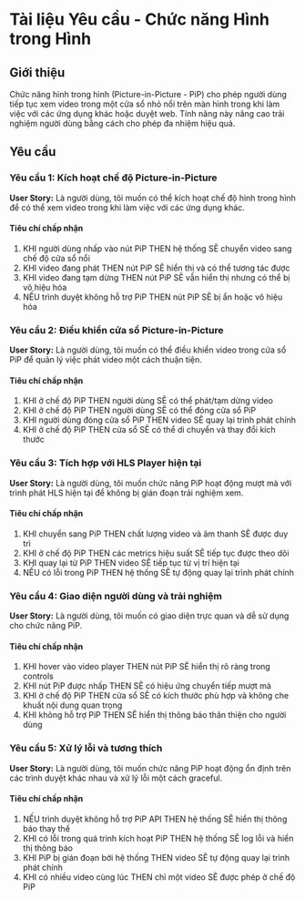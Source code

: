 # Tài liệu Yêu cầu - Chức năng Hình trong Hình

## Giới thiệu

Chức năng hình trong hình (Picture-in-Picture - PiP) cho phép người dùng tiếp tục xem video trong một cửa sổ nhỏ nổi trên màn hình trong khi làm việc với các ứng dụng khác hoặc duyệt web. Tính năng này nâng cao trải nghiệm người dùng bằng cách cho phép đa nhiệm hiệu quả.

## Yêu cầu

### Yêu cầu 1: Kích hoạt chế độ Picture-in-Picture

**User Story:** Là người dùng, tôi muốn có thể kích hoạt chế độ hình trong hình để có thể xem video trong khi làm việc với các ứng dụng khác.

#### Tiêu chí chấp nhận

1. KHI người dùng nhấp vào nút PiP THEN hệ thống SẼ chuyển video sang chế độ cửa sổ nổi
2. KHI video đang phát THEN nút PiP SẼ hiển thị và có thể tương tác được
3. KHI video đang tạm dừng THEN nút PiP SẼ vẫn hiển thị nhưng có thể bị vô hiệu hóa
4. NẾU trình duyệt không hỗ trợ PiP THEN nút PiP SẼ bị ẩn hoặc vô hiệu hóa

### Yêu cầu 2: Điều khiển cửa sổ Picture-in-Picture

**User Story:** Là người dùng, tôi muốn có thể điều khiển video trong cửa sổ PiP để quản lý việc phát video một cách thuận tiện.

#### Tiêu chí chấp nhận

1. KHI ở chế độ PiP THEN người dùng SẼ có thể phát/tạm dừng video
2. KHI ở chế độ PiP THEN người dùng SẼ có thể đóng cửa sổ PiP
3. KHI người dùng đóng cửa sổ PiP THEN video SẼ quay lại trình phát chính
4. KHI ở chế độ PiP THEN cửa sổ SẼ có thể di chuyển và thay đổi kích thước

### Yêu cầu 3: Tích hợp với HLS Player hiện tại

**User Story:** Là người dùng, tôi muốn chức năng PiP hoạt động mượt mà với trình phát HLS hiện tại để không bị gián đoạn trải nghiệm xem.

#### Tiêu chí chấp nhận

1. KHI chuyển sang PiP THEN chất lượng video và âm thanh SẼ được duy trì
2. KHI ở chế độ PiP THEN các metrics hiệu suất SẼ tiếp tục được theo dõi
3. KHI quay lại từ PiP THEN video SẼ tiếp tục từ vị trí hiện tại
4. NẾU có lỗi trong PiP THEN hệ thống SẼ tự động quay lại trình phát chính

### Yêu cầu 4: Giao diện người dùng và trải nghiệm

**User Story:** Là người dùng, tôi muốn có giao diện trực quan và dễ sử dụng cho chức năng PiP.

#### Tiêu chí chấp nhận

1. KHI hover vào video player THEN nút PiP SẼ hiển thị rõ ràng trong controls
2. KHI nút PiP được nhấp THEN SẼ có hiệu ứng chuyển tiếp mượt mà
3. KHI ở chế độ PiP THEN cửa sổ SẼ có kích thước phù hợp và không che khuất nội dung quan trọng
4. KHI không hỗ trợ PiP THEN SẼ hiển thị thông báo thân thiện cho người dùng

### Yêu cầu 5: Xử lý lỗi và tương thích

**User Story:** Là người dùng, tôi muốn chức năng PiP hoạt động ổn định trên các trình duyệt khác nhau và xử lý lỗi một cách graceful.

#### Tiêu chí chấp nhận

1. NẾU trình duyệt không hỗ trợ PiP API THEN hệ thống SẼ hiển thị thông báo thay thế
2. KHI có lỗi trong quá trình kích hoạt PiP THEN hệ thống SẼ log lỗi và hiển thị thông báo
3. KHI PiP bị gián đoạn bởi hệ thống THEN video SẼ tự động quay lại trình phát chính
4. KHI có nhiều video cùng lúc THEN chỉ một video SẼ được phép ở chế độ PiP